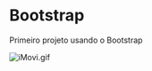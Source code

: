 # Bootstrap
Primeiro projeto usando o Bootstrap

<img src="https://github.com/Thais-DN/Bootstrap/blob/master/iMovi.gif" alt="iMovi.gif">
